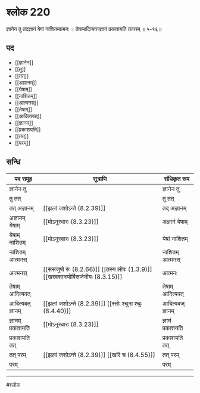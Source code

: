 # श्लोक 220

ज्ञानेन तु तदज्ञानं येषां नाशितमात्मनः ।
तेषामादित्यवज्ज्ञानं प्रकाशयति तत्परम् ॥ ५-१६॥


## पद 

- [[ज्ञानेन]]
- [[तु]]
- [[तत्]]
- [[अज्ञानम्]]
- [[येषाम्]]
- [[नाशितम्]]
- [[आत्मनस्]]
- [[तेषाम्]]
- [[आदित्यवत्]]
- [[ज्ञानम्]]
- [[प्रकाशयति]]
- [[तत्]]
- [[परम्]]

## सन्धि

| पद समूह | सूत्राणि | संधिकृत रूप |
| ----- | ----- | ----- |
| ज्ञानेन तु |  | ज्ञानेन तु |
| तु तत् |  | तु तत् |
| तत् अज्ञानम् |  [[झलां जशोऽन्ते (8.2.39)]] | तद् अज्ञानम् |
| अज्ञानम् येषाम् |  [[मोऽनुस्वारः (8.3.23)]] | अज्ञानं येषाम् |
| येषाम् नाशितम् |  [[मोऽनुस्वारः (8.3.23)]] | येषां नाशितम् |
| नाशितम् आत्मनस् |  | नाशितम् आत्मनस् |
| आत्मनस् |  [[ससजुषो रुः (8.2.66)]] [[तस्य लोपः (1.3.9)]] [[खरवसानयोर्विसर्जनीयः (8.3.15)]] | आत्मनः |
| तेषाम् आदित्यवत् |  | तेषाम् आदित्यवत् |
| आदित्यवत् ज्ञानम् |  [[झलां जशोऽन्ते (8.2.39)]] [[स्तोः श्चुना श्चुः (8.4.40)]] | आदित्यवज् ज्ञानम् |
| ज्ञानम् प्रकाशयति |  [[मोऽनुस्वारः (8.3.23)]] | ज्ञानं प्रकाशयति |
| प्रकाशयति तत् |  | प्रकाशयति तत् |
| तत् परम् |  [[झलां जशोऽन्ते (8.2.39)]] [[खरि च (8.4.55)]] | तत् परम् |
| परम् |  | परम् |


---

#श्लोक